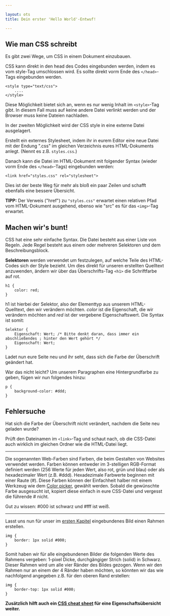 ```yaml
---

layout: ots
title: Dein erster 'Hello World'-Entwuf!

---
```


## Wie man CSS schreibt

Es gibt zwei Wege, um CSS in einem Dokument einzubauen.

CSS kann direkt in den head des Codes eingebunden werden, indem es vom style-Tag umschlossen wird. Es sollte direkt vorm Ende des `</head>`-Tags eingebunden werden.

    <style type="text/css">
        ....
    </style>

Diese Möglichkeit bietet sich an, wenn es nur wenig Inhalt im `<style>`-Tag gibt. In diesem Fall muss auf keine andere Datei verlinkt werden und der Browser muss keine Dateien nachladen.

In der zweiten Möglichkeit wird der CSS style in eine externe Datei ausgelagert.

Erstellt ein externes Stylesheet, indem ihr in eurem Editor eine neue Datei mit der Endung ".css" im gleichen Verzeichnis eures HTML-Dokuments anlegt. (Nennt es z.B. `styles.css`.)

Danach kann die Datei im HTML-Dokument mit folgender Syntax (wieder vorm Ende des `</head>`-Tags) eingebunden werden: 

    <link href="styles.css" rel="stylesheet">

Dies ist der beste Weg für mehr als bloß ein paar Zeilen und schafft ebenfalls eine bessere Übersicht.

**TIPP:** Der Verweis ("href") zu `"styles.css"` erwartet einen relativen Pfad vom HTML-Dokument ausgehend, ebenso wie "src" es für das `<img>`-Tag erwartet.

## Machen wir's bunt!

CSS hat eine sehr einfache Syntax.
Die Datei besteht aus einer Liste von Regeln. Jede Regel besteht aus einem oder mehreren Selektoren und dem Beschreibungsblock.

**Selektoren** werden verwendet um festzulegen, auf welche Teile des HTML-Codes sich der Style bezieht.
Um dies direkt für unseren erstellten Quelltext anzuwenden, ändern wir über das Überschrifts-Tag `<h1>` die Schriftfarbe auf rot.

    h1 {
        color: red;
    }

h1 ist hierbei der Selektor, also der Elementtyp aus unserem HTML-Quelltext, den wir verändern möchten.
*color* ist die Eigenschaft, die wir verändern möchten and *red* ist der vergebene Eigenschaftswert.
Die Syntax ist somit:

    Selektor {
        Eigenschaft: Wert; /* Bitte denkt daran, dass immer ein abschließendes ; hinter den Wert gehört */
        Eigenschaft: Wert;
    }

Ladet nun eure Seite neu und ihr seht, dass sich die Farbe der Überschrift geändert hat.

War das nicht leicht?
Um unserem Paragraphen eine Hintergrundfarbe zu geben, fügen wir nun folgendes hinzu:

    p {
        background-color: #ddd;
    }

## Fehlersuche

Hat sich die Farbe der Überschrift nicht verändert, nachdem die Seite neu geladen wurde?

Prüft den Dateinamen im `<link>`-Tag und schaut nach, ob die CSS-Datei auch wirklich im gleichen Ordner wie die HTML-Datei liegt.

******

Die sogenannten Web-Farben sind Farben, die beim Gestalten von Websites verwendet werden.
Farben können entweder im 3-stelligen RGB-Format definiert werden (256 Werte für jeden Wert, also rot, grün und blau) oder als hexadezimaler Wert (z.B. #ddd).
Hexadezimale Farbwerte beginnen mit einer Raute (#).
Diese Farben können der Einfachheit halber mit einem Werkzeug wie dem [Color picker](http://www.colorpicker.com/), gewählt werden.
Sobald die gewünschte Farbe ausgesucht ist, kopiert diese einfach in eure CSS-Datei und vergesst die führende # nicht.

Gut zu wissen: #000 ist schwarz und #fff ist weiß.

******

Lasst uns nun für unser im [ersten Kapitel](structure.md) eingebundenes Bild einen Rahmen erstellen.

    img {
        border: 1px solid #000;
    }

Somit haben wir für alle eingebundenen Bilder die folgenden Werte des Rahmens vergeben: 1-pixel Dicke, durchgängiger Strich (solid) in Schwarz. Dieser Rahmen wird um alle vier Ränder des Bildes gezogen.
Wenn wir den Rahmen nur an einem der 4 Ränder haben möchten, so könnten wir das wie nachfolgend angegeben z.B. für den oberen Rand erstellen:

    img {
        border-top: 1px solid #000;
    }

**Zusätzlich hilft auch ein [CSS cheat sheet](http://coding.smashingmagazine.com/2009/07/13/css-3-cheat-sheet-pdf/) für eine Eigenschaftsübersicht weiter.**







